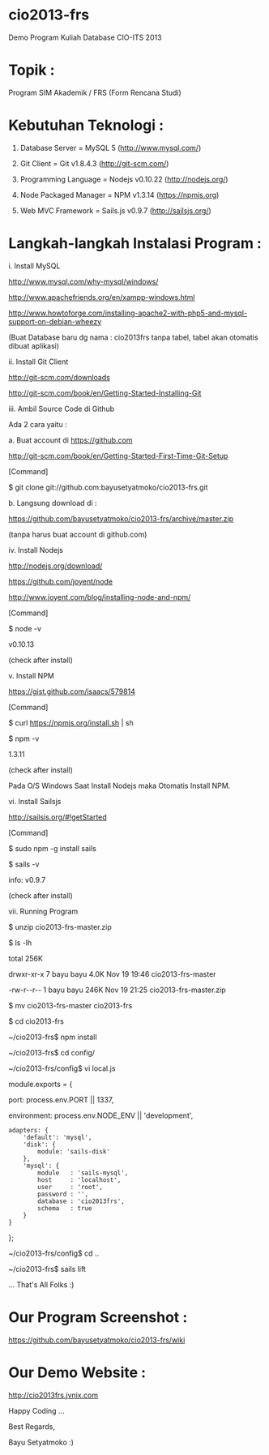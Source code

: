 cio2013-frs
===========
Demo Program Kuliah Database CIO-ITS 2013

Topik :
=======
Program SIM Akademik / FRS (Form Rencana Studi)

Kebutuhan Teknologi :
=====================
1. Database Server = MySQL 5 (http://www.mysql.com/)

2. Git Client = Git v1.8.4.3 (http://git-scm.com/)  

3. Programming Language = Nodejs v0.10.22 (http://nodejs.org/)

4. Node Packaged Manager = NPM v1.3.14 (https://npmjs.org)

5. Web MVC Framework = Sails.js v0.9.7 (http://sailsjs.org/)


Langkah-langkah Instalasi Program :
===================================
i. Install MySQL

http://www.mysql.com/why-mysql/windows/

http://www.apachefriends.org/en/xampp-windows.html

http://www.howtoforge.com/installing-apache2-with-php5-and-mysql-support-on-debian-wheezy

(Buat Database baru dg nama : cio2013frs tanpa tabel, tabel akan otomatis dibuat aplikasi) 



ii. Install Git Client

http://git-scm.com/downloads

http://git-scm.com/book/en/Getting-Started-Installing-Git



iii. Ambil Source Code di Github

Ada 2 cara yaitu :

a. Buat account di https://github.com

http://git-scm.com/book/en/Getting-Started-First-Time-Git-Setup

[Command] 

$ git clone git://github.com:bayusetyatmoko/cio2013-frs.git

b. Langsung download di : 

https://github.com/bayusetyatmoko/cio2013-frs/archive/master.zip

(tanpa harus buat account di github.com)



iv. Install Nodejs

http://nodejs.org/download/

https://github.com/joyent/node

http://www.joyent.com/blog/installing-node-and-npm/

[Command]

$ node -v

v0.10.13

(check after install)



v. Install NPM

https://gist.github.com/isaacs/579814

[Command]

$ curl https://npmjs.org/install.sh | sh

$ npm -v

1.3.11

(check after install)

Pada O/S Windows Saat Install Nodejs maka Otomatis Install NPM.



vi. Install Sailsjs

http://sailsjs.org/#!getStarted

[Command]

$ sudo npm -g install sails

$ sails -v

info: v0.9.7

(check after install)



vii. Running Program

$ unzip cio2013-frs-master.zip

$ ls -lh

total 256K

drwxr-xr-x 7 bayu bayu 4.0K Nov 19 19:46 cio2013-frs-master

-rw-r--r-- 1 bayu bayu 246K Nov 19 21:25 cio2013-frs-master.zip

$ mv cio2013-frs-master cio2013-frs

$ cd cio2013-frs

~/cio2013-frs$ npm install

~/cio2013-frs$ cd config/

~/cio2013-frs/config$ vi local.js

module.exports = {

  port: process.env.PORT || 1337,

  environment: process.env.NODE_ENV || 'development',

	adapters: {
		'default': 'mysql',
		'disk': {
			module: 'sails-disk'
		},
		'mysql': {
			module   : 'sails-mysql',
			host     : 'localhost',
			user     : 'root',
			password : '',
			database : 'cio2013frs',
			schema   : true
		}
	}
};

~/cio2013-frs/config$ cd ..

~/cio2013-frs$ sails lift

... That's All Folks :)


Our Program Screenshot : 
========================
https://github.com/bayusetyatmoko/cio2013-frs/wiki

Our Demo Website :
==================
http://cio2013frs.jvnix.com

Happy Coding ...

Best Regards,

Bayu Setyatmoko :)
